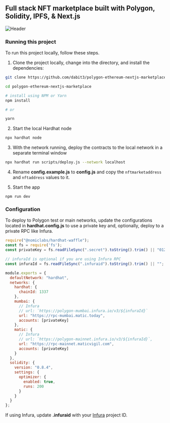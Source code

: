 ## Full stack NFT marketplace built with Polygon, Solidity, IPFS, & Next.js

![Header](https://dev-to-uploads.s3.amazonaws.com/uploads/articles/pfofv47dooojerkmfgr4.png)

### Running this project

To run this project locally, follow these steps.

1. Clone the project locally, change into the directory, and install the dependencies:

```sh
git clone https://github.com/dabit3/polygon-ethereum-nextjs-marketplace.git

cd polygon-ethereum-nextjs-marketplace

# install using NPM or Yarn
npm install

# or

yarn
```

2. Start the local Hardhat node

```sh
npx hardhat node
```

3. With the network running, deploy the contracts to the local network in a separate terminal window

```sh
npx hardhat run scripts/deploy.js --network localhost
```

4. Rename __config.example.js__ to __config.js__ and copy the `nftmarketaddress` and `nftaddress` values to it.

5. Start the app

```
npm run dev
```

### Configuration

To deploy to Polygon test or main networks, update the configurations located in __hardhat.config.js__ to use a private key and, optionally, deploy to a private RPC like Infura.

```javascript
require("@nomiclabs/hardhat-waffle");
const fs = require('fs');
const privateKey = fs.readFileSync(".secret").toString().trim() || "01234567890123456789";

// infuraId is optional if you are using Infura RPC
const infuraId = fs.readFileSync(".infuraid").toString().trim() || "";

module.exports = {
  defaultNetwork: "hardhat",
  networks: {
    hardhat: {
      chainId: 1337
    },
    mumbai: {
      // Infura
      // url: `https://polygon-mumbai.infura.io/v3/${infuraId}`
      url: "https://rpc-mumbai.matic.today",
      accounts: [privateKey]
    },
    matic: {
      // Infura
      // url: `https://polygon-mainnet.infura.io/v3/${infuraId}`,
      url: "https://rpc-mainnet.maticvigil.com",
      accounts: [privateKey]
    }
  },
  solidity: {
    version: "0.8.4",
    settings: {
      optimizer: {
        enabled: true,
        runs: 200
      }
    }
  }
};
```

If using Infura, update __.infuraid__ with your [Infura](https://infura.io/) project ID.
